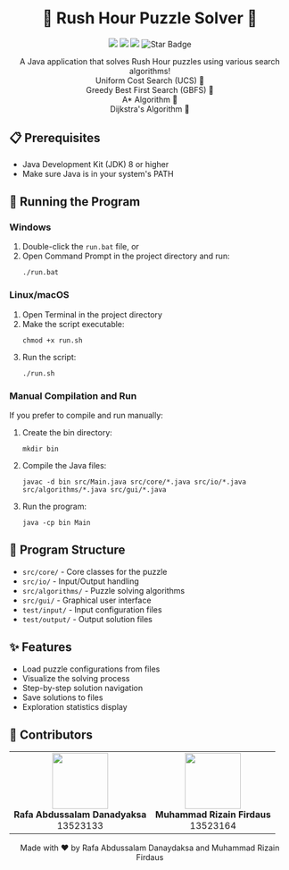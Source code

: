 <h1 align="center">🚗 Rush Hour Puzzle Solver 🚗</h1>

<p align="center">
<img src="https://img.shields.io/badge/Made%20with-Java-red.svg"/>
<img src="https://img.shields.io/badge/Made%20with-Swing-orange.svg"/>
<img src="https://img.shields.io/badge/License-MIT-green.svg"/>
<img src="https://img.shields.io/static/v1?label=%F0%9F%8C%9F&message=this%20Repository&style=style=flat&color=blue" alt="Star Badge"/>
</p>

<span align="center">

A Java application that solves Rush Hour puzzles using various search algorithms!<br/>
Uniform Cost Search (UCS) 🎯<br/>
Greedy Best First Search (GBFS) 🎯<br/>
A* Algorithm 🎯<br/>
Dijkstra's Algorithm 🎯<br/>

</span>

## 📋 Prerequisites

- Java Development Kit (JDK) 8 or higher
- Make sure Java is in your system's PATH

## 🚀 Running the Program

### Windows
1. Double-click the `run.bat` file, or
2. Open Command Prompt in the project directory and run:
   ```
   ./run.bat
   ```

### Linux/macOS
1. Open Terminal in the project directory
2. Make the script executable:
   ```
   chmod +x run.sh
   ```
3. Run the script:
   ```
   ./run.sh
   ```

### Manual Compilation and Run
If you prefer to compile and run manually:

1. Create the bin directory:
   ```
   mkdir bin
   ```

2. Compile the Java files:
   ```
   javac -d bin src/Main.java src/core/*.java src/io/*.java src/algorithms/*.java src/gui/*.java
   ```

3. Run the program:
   ```
   java -cp bin Main
   ```

## 📁 Program Structure
- `src/core/` - Core classes for the puzzle
- `src/io/` - Input/Output handling
- `src/algorithms/` - Puzzle solving algorithms
- `src/gui/` - Graphical user interface
- `test/input/` - Input configuration files
- `test/output/` - Output solution files

## ✨ Features
- Load puzzle configurations from files
- Visualize the solving process
- Step-by-step solution navigation
- Save solutions to files
- Exploration statistics display 

## 👥 Contributors
<p align="center">
  <table>
    <tr align="center">
      <td>
        <img src="https://github.com/RafaAbdussalam.png" width="100" height="100"><br>
        <b>Rafa Abdussalam Danadyaksa</b><br>
        13523133
      </td>
      <td>
        <img src="https://github.com/inRiza.png" width="100" height="100"><br>
        <b>Muhammad Rizain Firdaus</b><br>
        13523164
      </td>
    </tr>
  </table>
</p>

<p align="center">
Made with ❤️ by Rafa Abdussalam Danaydaksa and Muhammad Rizain Firdaus
</p>
